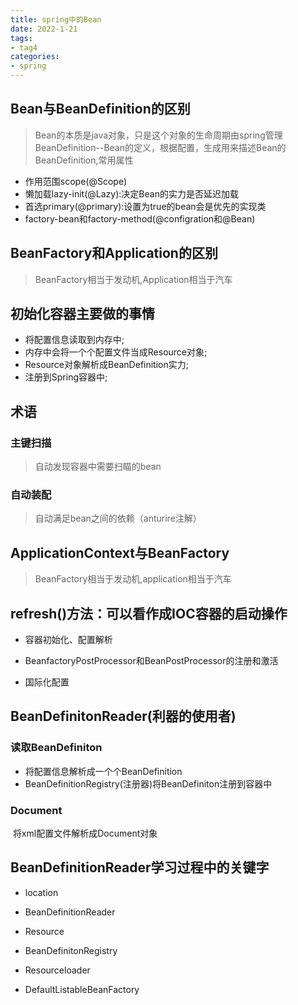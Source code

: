 ```yaml
---
title: spring中的Bean
date: 2022-1-21
tags:
- tag4 
categories:
- spring
---
```

## Bean与BeanDefinition的区别

>   Bean的本质是java对象，只是这个对象的生命周期由spring管理
>   BeanDefinition--Bean的定义，根据配置，生成用来描述Bean的BeanDefinition,常用属性

- 作用范围scope(@Scope)
- 懒加载lazy-init(@Lazy):决定Bean的实力是否延迟加载
- 首选primary(@primary):设置为true的bean会是优先的实现类
- factory-bean和factory-method(@configration和@Bean)

## BeanFactory和Application的区别

>   BeanFactory相当于发动机,Application相当于汽车

## 初始化容器主要做的事情

- 将配置信息读取到内存中;
- 内存中会将一个个配置文件当成Resource对象;
- Resource对象解析成BeanDefinition实力;
- 注册到Spring容器中;

## 术语

### 主键扫描

> 自动发现容器中需要扫瞄的bean

### 自动装配

> 自动满足bean之间的依赖（anturire注解）

## ApplicationContext与BeanFactory

> BeanFactory相当于发动机,application相当于汽车

## refresh()方法：可以看作成IOC容器的启动操作

- 容器初始化、配置解析

- BeanfactoryPostProcessor和BeanPostProcessor的注册和激活

- 国际化配置

## BeanDefinitonReader(利器的使用者)

### 读取BeanDefiniton

- 将配置信息解析成一个个BeanDefinition
- BeanDefinitionRegistry(注册器)将BeanDefiniton注册到容器中

### Document

​	将xml配置文件解析成Document对象

## BeanDefinitionReader学习过程中的关键字

- location

- BeanDefinitionReader

- Resource

- BeanDefinitonRegistry

- Resourceloader

- DefaultListableBeanFactory







